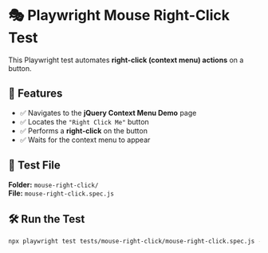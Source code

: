# 🎭 Playwright Mouse Right-Click Test

This Playwright test automates **right-click (context menu) actions** on a button.

## 📌 Features

- ✅ Navigates to the **jQuery Context Menu Demo** page
- ✅ Locates the `"Right Click Me"` button
- ✅ Performs a **right-click** on the button
- ✅ Waits for the context menu to appear

## 📂 Test File

**Folder:** `mouse-right-click/`  
**File:** `mouse-right-click.spec.js`

## 🛠 Run the Test

```sh
npx playwright test tests/mouse-right-click/mouse-right-click.spec.js --project chromium --headed
```
